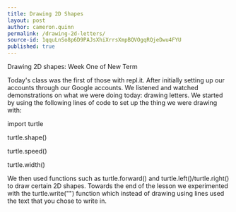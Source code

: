 ```yaml
---
title: Drawing 2D Shapes
layout: post
author: cameron.quinn
permalink: /drawing-2d-letters/
source-id: 1qquLnSo8p6D9PAJsXhiXrrsXmpBQVOgqRQjeDwu4FYU
published: true
---
```

Drawing 2D shapes: Week One of New Term

Today's class was the first of those with repl.it. After initially setting up our accounts through our Google accounts. We listened and watched demonstrations on what we were doing today: drawing letters. We started by using the following lines of code to set up the thing we were drawing with:

import turtle

turtle.shape()

turtle.speed()

turtle.width()

We then used functions such as turtle.forward() and turtle.left()/turtle.right() to draw certain 2D shapes. Towards the end of the lesson we experimented with the turtle.write("") function which instead of drawing using lines used the text that you chose to write in.

